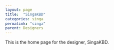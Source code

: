 ```yaml
---
layout: page
title:  "SingaKBD"
categories: singa
permalink: "singa"
parent: Designers
---
```

This is the home page for the designer, SingaKBD.
